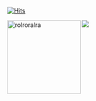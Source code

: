 [![Hits](https://hits.seeyoufarm.com/api/count/incr/badge.svg?url=https%3A%2F%2Fgithub.com%2Frolroralra%2Fhit-counter&count_bg=%2379C83D&title_bg=%23555555&icon=&icon_color=%23E7E7E7&title=hits&edge_flat=false)](https://hits.seeyoufarm.com)

<img height="170" align="left" src="https://github-readme-stats.vercel.app/api?username=rolroralra&count_private=true&include_all_commits=true&theme=onedark" alt="rolroralra" />
<img src="https://github-readme-stats.vercel.app/api/top-langs/?username=rolroralra&layout=compact&theme=onedark" />



<!--
**rolroralra/rolroralra** is a ✨ _special_ ✨ repository because its `README.md` (this file) appears on your GitHub profile.

Here are some ideas to get you started:

- 🔭 I’m currently working on ...
- 🌱 I’m currently learning ...
- 👯 I’m looking to collaborate on ...
- 🤔 I’m looking for help with ...
- 💬 Ask me about ...
- 📫 How to reach me: ...
- 😄 Pronouns: ...
- ⚡ Fun fact: ...
-->
